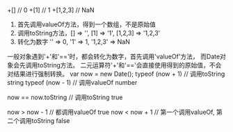 +[] // 0
+[1] // 1
+[1,2,3] // NaN
1. 首先调用valueOf方法，得到一个数组，不是原始值
2. 调用toString方法，[] => '', [1] => '1', [1,2,3] => '1,2,3'
3. 转化为数字 '' => 0, '1' => 1, '1,2,3' => NaN

一般对象遇到'+'和'=='时，都会转化为数字，首先调用'valueOf'方法，
而Date对象会先调用toString方法。
二元运算符'+'和'=='会直接使用得到的原始值，不会对结果进行强制转换。
var now = new Date();
typeof (now + 1) // 调用toString string
typeof (now - 1) // 调用valueOf number

now == now.toString // 调用toString true

now > now - 1 // 都调用valueOf true
now < now + 1 // 第一个调用valueOf, 第二个调用toString false
